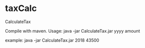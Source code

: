 # taxCalc
CalculateTax

Compile with maven.
Usage:
java -jar CalculateTax.jar yyyy amount

example:
java -jar CalculateTax.jar 2018 43500